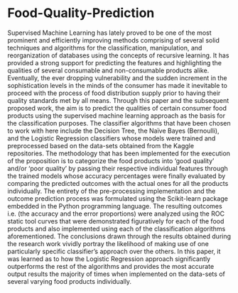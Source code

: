 # Food-Quality-Prediction
Supervised Machine Learning has lately proved to be one of the most prominent and efficiently improving methods comprising of several solid techniques and algorithms for the classification, manipulation, and reorganization of databases using the concepts of recursive learning. It has provided a strong support for predicting the features and highlighting the qualities of several consumable and non-consumable products alike. Eventually, the ever dropping vulnerability and the sudden increment in the sophistication levels in the minds of the consumer has made it inevitable to proceed with the process of food distribution supply prior to having their quality standards met by all means. Through this paper and the subsequent proposed work, the aim is to predict the qualities of certain consumer food products using the supervised machine learning approach as the basis for the classification purposes. The classifier algorithms that have been chosen to work with here include the Decision Tree, the Naïve Bayes (Bernoulli), and the Logistic Regression classifiers whose models were trained and preprocessed based on the data-sets obtained from the Kaggle repositories. The methodology that has been implemented for the execution of the proposition is to categorize the food products into ‘good quality’ and/or ‘poor quality’ by passing their respective individual features through the trained models whose accuracy percentages were finally evaluated by comparing the predicted outcomes with the actual ones for all the products individually. The entirety of the pre-processing implementation and the outcome prediction process was formulated using the Scikit-learn package embedded in the Python programming language. The resulting outcomes i.e. (the accuracy and the error proportions) were analyzed using the ROC static tool curves that were demonstrated figuratively for each of the food products and also implemented using each of the classification algorithms aforementioned. The conclusions drawn through the results obtained during the research work vividly portray the likelihood of making use of one particularly specific classifier’s approach over the others. In this paper, it was learned as to how the Logistic Regression approach significantly outperforms the rest of the algorithms and provides the most accurate output results the majority of times when implemented on the data-sets of several varying food products individually. 
